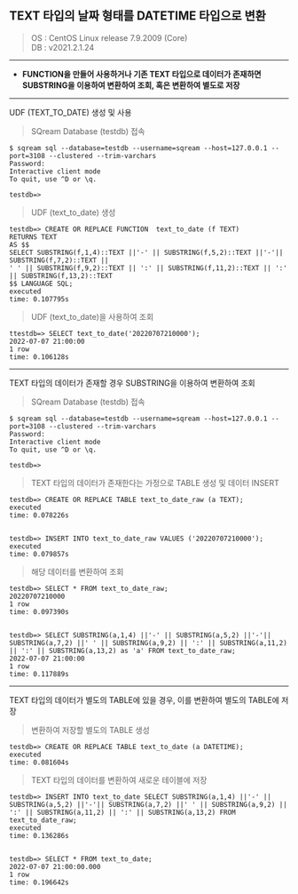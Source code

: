 TEXT 타입의 날짜 형태를 DATETIME 타입으로 변환
---

>OS : CentOS Linux release 7.9.2009 (Core)<br>
DB : v2021.2.1.24

* * *

* __FUNCTION을 만들어 사용하거나 기존 TEXT 타입으로 데이터가 존재하면 SUBSTRING을 이용하여 변환하여 조회, 혹은 변환하여 별도로 저장__

* * *

UDF (TEXT_TO_DATE) 생성 및 사용

>SQream Database (testdb) 접속
~~~
$ sqream sql --database=testdb --username=sqream --host=127.0.0.1 --port=3108 --clustered --trim-varchars
Password:
Interactive client mode
To quit, use ^D or \q.

testdb=>
~~~

>UDF (text_to_date) 생성
~~~
testdb=> CREATE OR REPLACE FUNCTION  text_to_date (f TEXT)
RETURNS TEXT
AS $$
SELECT SUBSTRING(f,1,4)::TEXT ||'-' || SUBSTRING(f,5,2)::TEXT ||'-'|| SUBSTRING(f,7,2)::TEXT ||
' ' || SUBSTRING(f,9,2)::TEXT || ':' || SUBSTRING(f,11,2)::TEXT || ':' || SUBSTRING(f,13,2)::TEXT
$$ LANGUAGE SQL;
executed
time: 0.107795s
~~~

>UDF (text_to_date)을 사용하여 조회
~~~
ttestdb=> SELECT text_to_date('20220707210000');
2022-07-07 21:00:00
1 row
time: 0.106128s
~~~

* * *

TEXT 타입의 데이터가 존재할 경우 SUBSTRING을 이용하여 변환하여 조회

>SQream Database (testdb) 접속
~~~
$ sqream sql --database=testdb --username=sqream --host=127.0.0.1 --port=3108 --clustered --trim-varchars
Password:
Interactive client mode
To quit, use ^D or \q.

testdb=>
~~~

>TEXT 타입의 데이터가 존재한다는 가정으로 TABLE 생성 및 데이터 INSERT
~~~
testdb=> CREATE OR REPLACE TABLE text_to_date_raw (a TEXT);
executed
time: 0.078226s


testdb=> INSERT INTO text_to_date_raw VALUES ('20220707210000');
executed
time: 0.079857s
~~~

>해당 데이터를 변환하여 조회
~~~
testdb=> SELECT * FROM text_to_date_raw;
20220707210000
1 row
time: 0.097390s


testdb=> SELECT SUBSTRING(a,1,4) ||'-' || SUBSTRING(a,5,2) ||'-'|| SUBSTRING(a,7,2) ||' ' || SUBSTRING(a,9,2) || ':' || SUBSTRING(a,11,2) || ':' || SUBSTRING(a,13,2) as 'a' FROM text_to_date_raw;
2022-07-07 21:00:00
1 row
time: 0.117889s
~~~

* * *

TEXT 타입의 데이터가 별도의 TABLE에 있을 경우, 이를 변환하여 별도의 TABLE에 저장

>변환하여 저장할 별도의 TABLE 생성
~~~
testdb=> CREATE OR REPLACE TABLE text_to_date (a DATETIME);
executed
time: 0.081604s
~~~

>TEXT 타입의 데이터를 변환하여 새로운 테이블에 저장
~~~
testdb=> INSERT INTO text_to_date SELECT SUBSTRING(a,1,4) ||'-' || SUBSTRING(a,5,2) ||'-'|| SUBSTRING(a,7,2) ||' ' || SUBSTRING(a,9,2) || ':' || SUBSTRING(a,11,2) || ':' || SUBSTRING(a,13,2) FROM text_to_date_raw;
executed
time: 0.136286s


testdb=> SELECT * FROM text_to_date;
2022-07-07 21:00:00.000
1 row
time: 0.196642s
~~~
